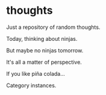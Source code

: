 thoughts
========
  Just a repository of random thoughts.

  Today, thinking about ninjas.
  
  But maybe no ninjas tomorrow.

  It's all a matter of perspective.

  If you like piña colada...

  Category instances.
